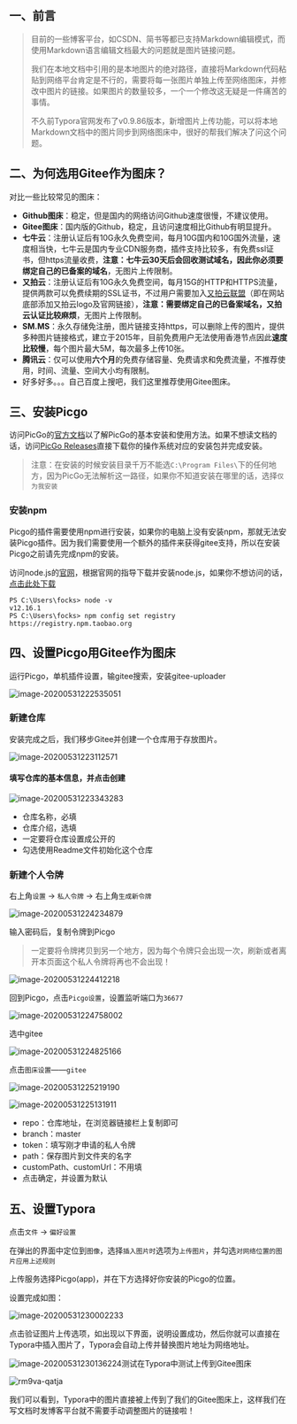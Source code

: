 ## 一、前言

> 目前的一些博客平台，如CSDN、简书等都已支持Markdown编辑模式，而使用Markdown语言编辑文档最大的问题就是图片链接问题。
>
> 我们在本地文档中引用的是本地图片的绝对路径，直接将Markdown代码粘贴到网络平台肯定是不行的，需要将每一张图片单独上传至网络图床，并修改![]()中图片的链接。如果图片的数量较多，一个一个修改这无疑是一件痛苦的事情。
>
> 不久前Typora官网发布了v0.9.86版本，新增图片上传功能，可以将本地Markdown文档中的图片同步到网络图床中，很好的帮我们解决了问这个问题。

## 二、为何选用Gitee作为图床？

对比一些比较常见的图床：

- **Github图床**：稳定，但是国内的网络访问Github速度很慢，不建议使用。
- **Gitee图床**：国内版的Github，稳定，且访问速度相比Github有明显提升。
- **七牛云**：注册认证后有10G永久免费空间，每月10G国内和10G国外流量，速度相当快，七牛云是国内专业CDN服务商，插件支持比较多，有免费ssl证书，但https流量收费，**注意：七牛云30天后会回收测试域名，因此你必须要绑定自己的已备案的域名**，无图片上传限制。
- **又拍云**：注册认证后有10G永久免费空间，每月15G的HTTP和HTTPS流量，提供两款可以免费续期的SSL证书，不过用户需要加入[又拍云联盟](https://link.zhihu.com/?target=https%3A//www.upyun.com/league)（即在网站底部添加又拍云logo及官网链接），**注意：需要绑定自己的已备案域名，又拍云认证比较麻烦**，无图片上传限制。
-  **SM.MS**：永久存储免注册，图片链接支持https，可以删除上传的图片，提供多种图片链接格式，建立于2015年，目前免费用户无法使用香港节点因此**速度比较慢**，每个图片最大5M，每次最多上传10张。
- **腾讯云**：仅可以使用**六个月**的免费存储容量、免费请求和免费流量，不推荐使用，时间、流量、空间大小均有限制。
- 好多好多。。。自己百度上搜吧，我们这里推荐使用Gitee图床。

## 三、安装Picgo

访问PicGo的[官方文档](https://picgo.github.io/PicGo-Doc/zh/guide/)以了解PicGo的基本安装和使用方法。如果不想读文档的话，访问[PicGo Releases](https://github.com/Molunerfinn/PicGo/releases)直接下载你的操作系统对应的安装包并完成安装。

> 注意：在安装的时候安装目录千万不能选`C:\Program Files\`下的任何地方，因为PicGo无法解析这一路径，如果你不知道安装在哪里的话，选择`仅为我安装`

### 安装npm

Picgo的插件需要使用npm进行安装，如果你的电脑上没有安装npm，那就无法安装Picgo插件。因为我们需要使用一个额外的插件来获得gitee支持，所以在安装Picgo之前请先完成npm的安装。

访问node.js的[官网](https://nodejs.org/en/)，根据官网的指导下载并安装node.js，如果你不想访问的话，[点击此处下载](https://nodejs.org/dist/v12.16.1/node-v12.16.1-x64.msi)

```
PS C:\Users\focks> node -v
v12.16.1
PS C:\Users\focks> npm config set registry https://registry.npm.taobao.org
```

## 四、设置Picgo用Gitee作为图床

运行Picgo，单机插件设置，输gitee搜索，安装gitee-uploader

![image-20200531222535051](https://gitee.com/ScottDemo/cloudimg/raw/master/公众号文章图床/Typora+Picgo+Gitee/image-20200531222535051.png)

### 新建仓库

安装完成之后，我们移步Gitee并创建一个仓库用于存放图片。

![image-20200531223112571](https://gitee.com/ScottDemo/cloudimg/raw/master/公众号文章图床/Typora+Picgo+Gitee/image-20200531223112571.png)



#### 填写仓库的基本信息，并点击创建

![image-20200531223343283](https://gitee.com/ScottDemo/cloudimg/raw/master/公众号文章图床/Typora+Picgo+Gitee/image-20200531223343283.png)

- 仓库名称，必填
- 仓库介绍，选填
- 一定要将仓库设置成公开的
- 勾选使用Readme文件初始化这个仓库

### 新建个人令牌

右上角`设置` → `私人令牌` → 右上角`生成新令牌`

![image-20200531224234879](https://gitee.com/ScottDemo/cloudimg/raw/master/公众号文章图床/Typora+Picgo+Gitee/image-20200531224234879.png)

输入密码后，复制令牌到Picgo

> 一定要将令牌拷贝到另一个地方，因为每个令牌只会出现一次，刷新或者离开本页面这个私人令牌将再也不会出现！

![image-20200531224412218](https://gitee.com/ScottDemo/cloudimg/raw/master/公众号文章图床/Typora+Picgo+Gitee/image-20200531224412218.png)

回到Picgo，点击`Picgo设置`，设置监听端口为`36677`

![image-20200531224758002](https://gitee.com/ScottDemo/cloudimg/raw/master/公众号文章图床/Typora+Picgo+Gitee/image-20200531224758002.png)

选中gitee

![image-20200531224825166](https://gitee.com/ScottDemo/cloudimg/raw/master/公众号文章图床/Typora+Picgo+Gitee/image-20200531224825166.png)

点击`图床设置`——`gitee`

![image-20200531225219190](https://gitee.com/ScottDemo/cloudimg/raw/master/公众号文章图床/Typora+Picgo+Gitee/image-20200531225219190.png)

![image-20200531225131911](https://gitee.com/ScottDemo/cloudimg/raw/master/公众号文章图床/Typora+Picgo+Gitee/image-20200531225131911.png)

- repo：仓库地址，在浏览器链接栏上复制即可
- branch：master
- token：填写刚才申请的私人令牌
- path：保存图片到文件夹的名字
- customPath、customUrl：不用填
- 点击确定，并设置为默认

## 五、设置Typora

点击`文件` → `偏好设置`

在弹出的界面中定位到`图像`，选择`插入图片时`选项为`上传图片`，并勾选`对网络位置的图片应用上述规则`

上传服务选择Picgo(app)，并在下方选择好你安装的Picgo的位置。

设置完成如图：

![image-20200531230002233](https://gitee.com/ScottDemo/cloudimg/raw/master/公众号文章图床/Typora+Picgo+Gitee/image-20200531230002233.png)

点击验证图片上传选项，如出现以下界面，说明设置成功，然后你就可以直接在Typora中插入图片了，Typora会自动上传并替换图片地址为网络地址。

![image-20200531230136224](https://gitee.com/ScottDemo/cloudimg/raw/master/公众号文章图床/Typora+Picgo+Gitee/image-20200531230136224.png)测试在Typora中测试上传到Gitee图床

![rm9va-qatja](https://gitee.com/ScottDemo/cloudimg/raw/master/公众号文章图床/Typora+Picgo+Gitee/rm9va-qatja.gif)

我们可以看到，Typora中的图片直接被上传到了我们的Gitee图床上，这样我们在写文档时发博客平台就不需要手动调整图片的链接啦！

